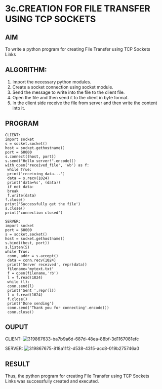 # 3c.CREATION FOR FILE TRANSFER USING TCP SOCKETS
## AIM
To write a python program for creating File Transfer using TCP Sockets Links
## ALGORITHM:
1. Import the necessary python modules.
2. Create a socket connection using socket module.
3. Send the message to write into the file to the client file.
4. Open the file and then send it to the client in byte format.
5. In the client side receive the file from server and then write the content into it.
## PROGRAM
````
CLIENT:
import socket
s = socket.socket()
host = socket.gethostname()
port = 60000
s.connect((host, port))
s.send("Hello server!".encode())
with open('received_file', 'wb') as f:
 while True:
 print('receiving data...')
 data = s.recv(1024)
 print('data=%s', (data))
 if not data:
 break
 f.write(data)
f.close()
print('Successfully get the file')
s.close()
print('connection closed')

````

````
SERVER:
import socket 
port = 60000 
s = socket.socket() 
host = socket.gethostname() 
s.bind((host, port))
s.listen(5) 
while True:
 conn, addr = s.accept() 
 data = conn.recv(1024)
 print('Server received', repr(data))
 filename='mytext.txt'
 f = open(filename,'rb')
 l = f.read(1024)
 while (l):
 conn.send(l)
 print('Sent ',repr(l))
 l = f.read(1024)
 f.close()
 print('Done sending')
 conn.send('Thank you for connecting'.encode())
 conn.close()
````
## OUPUT

CLIENT:
![319867633-ba7b9a6d-687d-48ea-88bf-3d1167081efc](https://github.com/Balunithu/3c.FILE_TRANSFER_USING_TCP_SOCKETS/assets/161273477/4045ce4c-7ccf-4396-b39d-8166815c3df9)

SERVER:
![319867675-818a11f2-d538-4315-acc8-019b275746a0](https://github.com/Balunithu/3c.FILE_TRANSFER_USING_TCP_SOCKETS/assets/161273477/851ec478-ce45-401f-b4b2-1b014e1fcdb1)



## RESULT
Thus, the python program for creating File Transfer using TCP Sockets Links was 
successfully created and executed.
